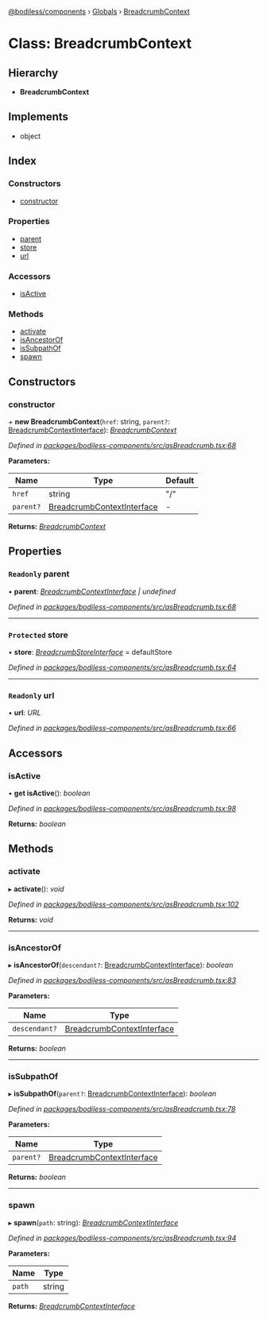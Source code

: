 [@bodiless/components](../README.md) › [Globals](../globals.md) › [BreadcrumbContext](breadcrumbcontext.md)

# Class: BreadcrumbContext

## Hierarchy

* **BreadcrumbContext**

## Implements

* object

## Index

### Constructors

* [constructor](breadcrumbcontext.md#constructor)

### Properties

* [parent](breadcrumbcontext.md#readonly-parent)
* [store](breadcrumbcontext.md#protected-store)
* [url](breadcrumbcontext.md#readonly-url)

### Accessors

* [isActive](breadcrumbcontext.md#isactive)

### Methods

* [activate](breadcrumbcontext.md#activate)
* [isAncestorOf](breadcrumbcontext.md#isancestorof)
* [isSubpathOf](breadcrumbcontext.md#issubpathof)
* [spawn](breadcrumbcontext.md#spawn)

## Constructors

###  constructor

\+ **new BreadcrumbContext**(`href`: string, `parent?`: [BreadcrumbContextInterface](../globals.md#breadcrumbcontextinterface)): *[BreadcrumbContext](breadcrumbcontext.md)*

*Defined in [packages/bodiless-components/src/asBreadcrumb.tsx:68](https://github.com/johnsonandjohnson/Bodiless-JS/blob/b4fec7b/packages/bodiless-components/src/asBreadcrumb.tsx#L68)*

**Parameters:**

Name | Type | Default |
------ | ------ | ------ |
`href` | string | "/" |
`parent?` | [BreadcrumbContextInterface](../globals.md#breadcrumbcontextinterface) | - |

**Returns:** *[BreadcrumbContext](breadcrumbcontext.md)*

## Properties

### `Readonly` parent

• **parent**: *[BreadcrumbContextInterface](../globals.md#breadcrumbcontextinterface) | undefined*

*Defined in [packages/bodiless-components/src/asBreadcrumb.tsx:68](https://github.com/johnsonandjohnson/Bodiless-JS/blob/b4fec7b/packages/bodiless-components/src/asBreadcrumb.tsx#L68)*

___

### `Protected` store

• **store**: *[BreadcrumbStoreInterface](../globals.md#breadcrumbstoreinterface)* = defaultStore

*Defined in [packages/bodiless-components/src/asBreadcrumb.tsx:64](https://github.com/johnsonandjohnson/Bodiless-JS/blob/b4fec7b/packages/bodiless-components/src/asBreadcrumb.tsx#L64)*

___

### `Readonly` url

• **url**: *URL*

*Defined in [packages/bodiless-components/src/asBreadcrumb.tsx:66](https://github.com/johnsonandjohnson/Bodiless-JS/blob/b4fec7b/packages/bodiless-components/src/asBreadcrumb.tsx#L66)*

## Accessors

###  isActive

• **get isActive**(): *boolean*

*Defined in [packages/bodiless-components/src/asBreadcrumb.tsx:98](https://github.com/johnsonandjohnson/Bodiless-JS/blob/b4fec7b/packages/bodiless-components/src/asBreadcrumb.tsx#L98)*

**Returns:** *boolean*

## Methods

###  activate

▸ **activate**(): *void*

*Defined in [packages/bodiless-components/src/asBreadcrumb.tsx:102](https://github.com/johnsonandjohnson/Bodiless-JS/blob/b4fec7b/packages/bodiless-components/src/asBreadcrumb.tsx#L102)*

**Returns:** *void*

___

###  isAncestorOf

▸ **isAncestorOf**(`descendant?`: [BreadcrumbContextInterface](../globals.md#breadcrumbcontextinterface)): *boolean*

*Defined in [packages/bodiless-components/src/asBreadcrumb.tsx:83](https://github.com/johnsonandjohnson/Bodiless-JS/blob/b4fec7b/packages/bodiless-components/src/asBreadcrumb.tsx#L83)*

**Parameters:**

Name | Type |
------ | ------ |
`descendant?` | [BreadcrumbContextInterface](../globals.md#breadcrumbcontextinterface) |

**Returns:** *boolean*

___

###  isSubpathOf

▸ **isSubpathOf**(`parent?`: [BreadcrumbContextInterface](../globals.md#breadcrumbcontextinterface)): *boolean*

*Defined in [packages/bodiless-components/src/asBreadcrumb.tsx:78](https://github.com/johnsonandjohnson/Bodiless-JS/blob/b4fec7b/packages/bodiless-components/src/asBreadcrumb.tsx#L78)*

**Parameters:**

Name | Type |
------ | ------ |
`parent?` | [BreadcrumbContextInterface](../globals.md#breadcrumbcontextinterface) |

**Returns:** *boolean*

___

###  spawn

▸ **spawn**(`path`: string): *[BreadcrumbContextInterface](../globals.md#breadcrumbcontextinterface)*

*Defined in [packages/bodiless-components/src/asBreadcrumb.tsx:94](https://github.com/johnsonandjohnson/Bodiless-JS/blob/b4fec7b/packages/bodiless-components/src/asBreadcrumb.tsx#L94)*

**Parameters:**

Name | Type |
------ | ------ |
`path` | string |

**Returns:** *[BreadcrumbContextInterface](../globals.md#breadcrumbcontextinterface)*
